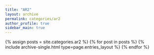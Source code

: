 ```yaml
---
title: "AR2"
layout: archive
permalink: categories/ar2
author_profile: true
sidebar_main: true
---
```



{% assign posts = site.categories.ar2 %}
{% for post in posts %} {% include archive-single.html type=page.entries_layout %} {% endfor %}